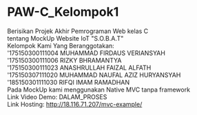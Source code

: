 # PAW-C_Kelompok1
Berisikan Projek Akhir Pemrograman Web kelas C<br>
tentang MockUp Website IoT "S.O.B.A.T" <br>
Kelompok Kami Yang Beranggotakan: <br>
'175150300111004 MUHAMMAD FIRDAUS VERIANSYAH <br>
'175150300111006 RIZKY BHRAMANTYA <br>
'175150300111023 ANASHRULLAH FAIZAL ALFATH <br>
'175150307111020 MUHAMMAD NAUFAL AZIZ HURYANSYAH <br>
'185150301111030 RIFQI IMAM RAMADHAN <br>
Pada MockUp kami menggunakan Native MVC tanpa framework<br>
Link Video Demo: DALAM_PROSES <br>
Link Hosting: http://18.116.71.207/mvc-example/
